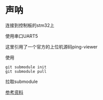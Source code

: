 # 声呐

连接到控制板的stm32上

使用串口UART5

这里引用了一个官方的上位机源码ping-viewer

使用

```shell
git submodule init
git submodule pull
```

拉取submodule

[参考资料](https://searobotix.com/p30-sonar/)